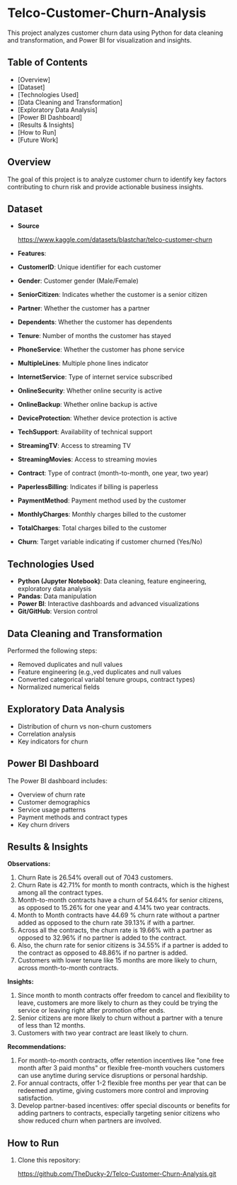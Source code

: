 # Telco-Customer-Churn-Analysis

This project analyzes customer churn data using Python for data cleaning and transformation, and Power BI for visualization and insights.

## Table of Contents

- [Overview]
- [Dataset]
- [Technologies Used]
- [Data Cleaning and Transformation]
- [Exploratory Data Analysis]
- [Power BI Dashboard]
- [Results & Insights]
- [How to Run]
- [Future Work]

## Overview

The goal of this project is to analyze customer churn to identify key factors contributing to churn risk and provide actionable business insights.

## Dataset

- **Source**

   https://www.kaggle.com/datasets/blastchar/telco-customer-churn


- **Features**:

- **CustomerID**: Unique identifier for each customer
- **Gender**: Customer gender (Male/Female)
- **SeniorCitizen**: Indicates whether the customer is a senior citizen
- **Partner**: Whether the customer has a partner
- **Dependents**: Whether the customer has dependents
- **Tenure**: Number of months the customer has stayed
- **PhoneService**: Whether the customer has phone service
- **MultipleLines**: Multiple phone lines indicator
- **InternetService**: Type of internet service subscribed
- **OnlineSecurity**: Whether online security is active
- **OnlineBackup**: Whether online backup is active
- **DeviceProtection**: Whether device protection is active
- **TechSupport**: Availability of technical support
- **StreamingTV**: Access to streaming TV
- **StreamingMovies**: Access to streaming movies
- **Contract**: Type of contract (month-to-month, one year, two year)
- **PaperlessBilling**: Indicates if billing is paperless
- **PaymentMethod**: Payment method used by the customer
- **MonthlyCharges**: Monthly charges billed to the customer
- **TotalCharges**: Total charges billed to the customer
- **Churn**: Target variable indicating if customer churned (Yes/No)

  
## Technologies Used

- **Python (Jupyter Notebook)**: Data cleaning, feature engineering, exploratory data analysis
- **Pandas**: Data manipulation
- **Power BI**: Interactive dashboards and advanced visualizations
- **Git/GitHub**: Version control

## Data Cleaning and Transformation

Performed the following steps:
- Removed duplicates and null values
- Feature engineering (e.g.,ved duplicates and null values
- Converted categorical variabl tenure groups, contract types)
- Normalized numerical fields

## Exploratory Data Analysis

- Distribution of churn vs non-churn customers
- Correlation analysis
- Key indicators for churn

## Power BI Dashboard

The Power BI dashboard includes:
- Overview of churn rate
- Customer demographics
- Service usage patterns
- Payment methods and contract types
- Key churn drivers

## Results & Insights

**Observations:**

1. Churn Rate is 26.54% overall out of 7043 customers. 
2. Churn Rate is 42.71% for month to month contracts, which is the highest among all the contract types.
3. Month-to-month contracts have a churn of 54.64% for senior citizens, as opposed to 15.26% for one year and 4.14% two year contracts.
4. Month to Month contracts have 44.69 % churn rate without a partner added as opposed to the churn rate 39.13% if with a partner.
5. Across all the contracts, the churn rate is 19.66% with a partner as opposed to 32.96% if no partner is added to the contract.
6. Also, the churn rate for senior citizens is 34.55% if a partner is added to the contract as opposed to 48.86% if no partner is added.
7. Customers with lower tenure like 15 months are more likely to churn, across month-to-month contracts.

**Insights:**

1. Since month to month contracts offer freedom to cancel and flexibility to leave, customers are more likely to churn as they could be trying the service or leaving right after promotion offer ends.
2. Senior citizens are more likely to churn without a partner with a tenure of less than 12 months.
3. Customers with two year contract are least likely to churn.


**Recommendations:**

1. For month-to-month contracts, offer retention incentives like "one free month after 3 paid months" or flexible free-month vouchers customers can use anytime during service disruptions or personal hardship.
2. For annual contracts, offer 1-2 flexible free months per year that can be redeemed anytime, giving customers more control and improving satisfaction.
3. Develop partner-based incentives: offer special discounts or benefits for adding partners to contracts, especially targeting senior citizens who show reduced churn when partners are involved.


## How to Run

1. Clone this repository:
   
   https://github.com/TheDucky-2/Telco-Customer-Churn-Analysis.git
